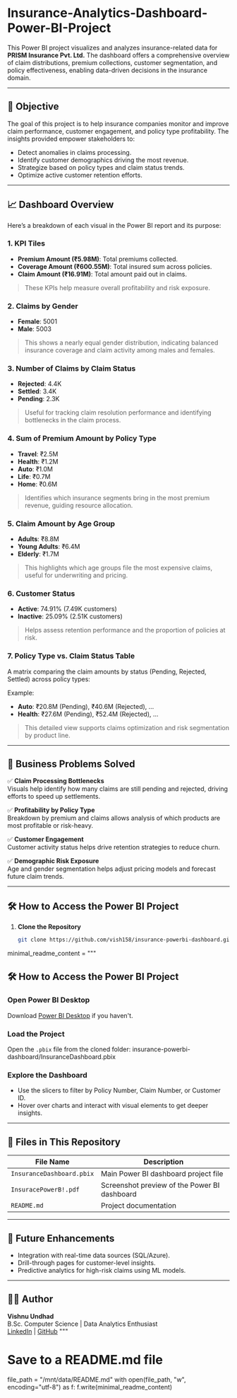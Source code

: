 # Insurance-Analytics-Dashboard-Power-BI-Project
This Power BI project visualizes and analyzes insurance-related data for **PRISM Insurance Pvt. Ltd.** The dashboard offers a comprehensive overview of claim distributions, premium collections, customer segmentation, and policy effectiveness, enabling data-driven decisions in the insurance domain.

---

## 🚀 Objective

The goal of this project is to help insurance companies monitor and improve claim performance, customer engagement, and policy type profitability. The insights provided empower stakeholders to:

- Detect anomalies in claims processing.
- Identify customer demographics driving the most revenue.
- Strategize based on policy types and claim status trends.
- Optimize active customer retention efforts.

---

## 📈 Dashboard Overview

Here’s a breakdown of each visual in the Power BI report and its purpose:

### 1. KPI Tiles

- **Premium Amount (₹5.98M)**: Total premiums collected.
- **Coverage Amount (₹600.55M)**: Total insured sum across policies.
- **Claim Amount (₹16.91M)**: Total amount paid out in claims.

> These KPIs help measure overall profitability and risk exposure.

### 2. Claims by Gender

- **Female**: 5001  
- **Male**: 5003

> This shows a nearly equal gender distribution, indicating balanced insurance coverage and claim activity among males and females.

### 3. Number of Claims by Claim Status

- **Rejected**: 4.4K  
- **Settled**: 3.4K  
- **Pending**: 2.3K

> Useful for tracking claim resolution performance and identifying bottlenecks in the claim process.

### 4. Sum of Premium Amount by Policy Type

- **Travel**: ₹2.5M  
- **Health**: ₹1.2M  
- **Auto**: ₹1.0M  
- **Life**: ₹0.7M  
- **Home**: ₹0.6M

> Identifies which insurance segments bring in the most premium revenue, guiding resource allocation.

### 5. Claim Amount by Age Group

- **Adults**: ₹8.8M  
- **Young Adults**: ₹6.4M  
- **Elderly**: ₹1.7M

> This highlights which age groups file the most expensive claims, useful for underwriting and pricing.

### 6. Customer Status

- **Active**: 74.91% (7.49K customers)  
- **Inactive**: 25.09% (2.51K customers)

> Helps assess retention performance and the proportion of policies at risk.

### 7. Policy Type vs. Claim Status Table

A matrix comparing the claim amounts by status (Pending, Rejected, Settled) across policy types:

Example:  
- **Auto**: ₹20.8M (Pending), ₹40.6M (Rejected), ...  
- **Health**: ₹27.6M (Pending), ₹52.4M (Rejected), ...

> This detailed view supports claims optimization and risk segmentation by product line.

---

## 🧹 Business Problems Solved

✅ **Claim Processing Bottlenecks**  
Visuals help identify how many claims are still pending and rejected, driving efforts to speed up settlements.

✅ **Profitability by Policy Type**  
Breakdown by premium and claims allows analysis of which products are most profitable or risk-heavy.

✅ **Customer Engagement**  
Customer activity status helps drive retention strategies to reduce churn.

✅ **Demographic Risk Exposure**  
Age and gender segmentation helps adjust pricing models and forecast future claim trends.

---

## 🛠️ How to Access the Power BI Project

1. **Clone the Repository**
   ```bash
   git clone https://github.com/vish158/insurance-powerbi-dashboard.git
minimal_readme_content = """
## 🛠️ How to Access the Power BI Project

### Open Power BI Desktop
Download [Power BI Desktop](https://powerbi.microsoft.com/desktop/) if you haven't.

### Load the Project
Open the `.pbix` file from the cloned folder:
insurance-powerbi-dashboard/InsuranceDashboard.pbix

### Explore the Dashboard
- Use the slicers to filter by Policy Number, Claim Number, or Customer ID.
- Hover over charts and interact with visual elements to get deeper insights.

---

## 📁 Files in This Repository

| File Name               | Description                                  |
|------------------------|----------------------------------------------|
| `InsuranceDashboard.pbix` | Main Power BI dashboard project file         |
| `InsuracePowerB!.pdf`     | Screenshot preview of the Power BI dashboard |
| `README.md`               | Project documentation                        |

---

## 📌 Future Enhancements

- Integration with real-time data sources (SQL/Azure).
- Drill-through pages for customer-level insights.
- Predictive analytics for high-risk claims using ML models.

---

## 👨‍💼 Author

**Vishnu Undhad**  
B.Sc. Computer Science | Data Analytics Enthusiast  
[LinkedIn](https://www.linkedin.com) | [GitHub](https://github.com)
"""

# Save to a README.md file
file_path = "/mnt/data/README.md"
with open(file_path, "w", encoding="utf-8") as f:
    f.write(minimal_readme_content)

